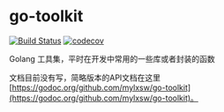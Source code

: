 # go-toolkit

[![Build Status](https://www.travis-ci.org/mylxsw/go-toolkit.svg?branch=master)](https://www.travis-ci.org/mylxsw/go-toolkit)
[![codecov](https://codecov.io/gh/mylxsw/go-toolkit/branch/master/graph/badge.svg)](https://codecov.io/gh/mylxsw/go-toolkit)


Golang 工具集，平时在开发中常用的一些库或者封装的函数

文档目前没有写，简略版本的API文档在这里 [https://godoc.org/github.com/mylxsw/go-toolkit](https://godoc.org/github.com/mylxsw/go-toolkit)。 
